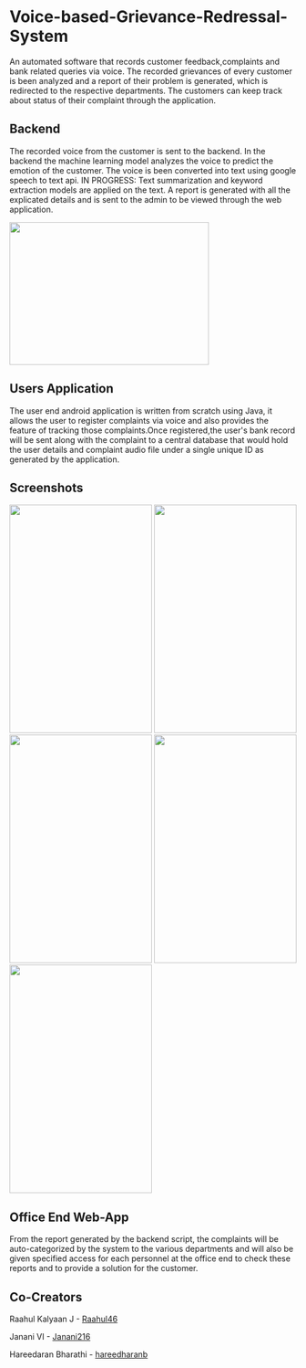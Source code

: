 # Voice-based-Grievance-Redressal-System

An automated software that records customer feedback,complaints and bank related queries via voice. The recorded grievances of every customer is been analyzed and a report of their problem is generated, which is redirected to the respective departments. The customers can keep track about status of their complaint through the application.

## Backend 

The recorded voice from the customer is sent to the backend. In the backend the machine learning model analyzes the voice to predict the emotion of the customer. The voice is been converted into text using google speech to text api. IN PROGRESS:  Text summarization and keyword extraction models are applied on the text. A report is generated with all the explicated details and is sent to the admin to be viewed through the web application.

<p float="left">
<img src="https://github.com/barath83/Voice-based-Grievance-Redressal-System/blob/master/images/cnn.png" width="350" height="250" >
 </p>
 
 ## Users Application
 
 The user end android application is written from scratch using Java, it allows the user to register complaints via voice and also provides the feature of tracking those complaints.Once registered,the user's bank record will be sent along with the complaint to a central database that would hold the user details and complaint audio file under a single unique ID as generated by the application.
 
 ## Screenshots
 <p float="left">
<img src="https://github.com/barath83/Voice-based-Grievance-Redressal-System/blob/master/images/ss-1.png" width="250" height="400" >
<img src="https://github.com/barath83/Voice-based-Grievance-Redressal-System/blob/master/images/ss-2.png" width="250" height="400" >
<img src="https://github.com/barath83/Voice-based-Grievance-Redressal-System/blob/master/images/ss-3.png" width="250" height="400" >
<img src="https://github.com/barath83/Voice-based-Grievance-Redressal-System/blob/master/images/ss-4.png" width="250" height="400" >
<img src="https://github.com/barath83/Voice-based-Grievance-Redressal-System/blob/master/images/ss-5.png" width="250" height="400" >  
 </p>
 
 ## Office End Web-App
 
 From the report generated by the backend script, the complaints will be auto-categorized by the system to the various departments and will also be given specified access for each personnel at the office end to check these reports and to provide a solution for the customer.

## Co-Creators

<p>Raahul Kalyaan J - <span><a href="https://github.com/Raahul46"/>Raahul46</span></a></p>
<p>Janani VI - <span><a href="https://github.com/Janani216"/>Janani216</span></a></p>
<p>Hareedaran Bharathi - <span><a href="https://github.com/hareedharanb"/>hareedharanb</span></a></p>


